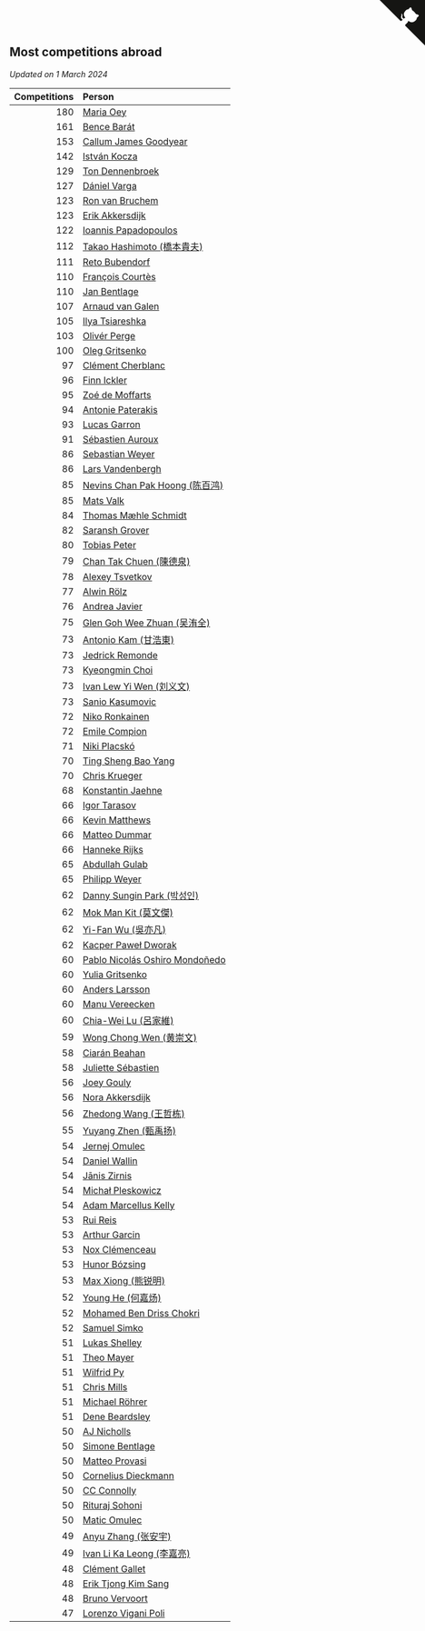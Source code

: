 ## Most competitions abroad

*Updated on  1 March 2024*

| Competitions | Person |
| ---: | :--- |
| 180 | [Maria Oey](https://www.worldcubeassociation.org/persons/2007OEYM01) |
| 161 | [Bence Barát](https://www.worldcubeassociation.org/persons/2008BARA01) |
| 153 | [Callum James Goodyear](https://www.worldcubeassociation.org/persons/2012GOOD02) |
| 142 | [István Kocza](https://www.worldcubeassociation.org/persons/2005KOCZ01) |
| 129 | [Ton Dennenbroek](https://www.worldcubeassociation.org/persons/2003DENN01) |
| 127 | [Dániel Varga](https://www.worldcubeassociation.org/persons/2008VARG01) |
| 123 | [Ron van Bruchem](https://www.worldcubeassociation.org/persons/2003BRUC01) |
| 123 | [Erik Akkersdijk](https://www.worldcubeassociation.org/persons/2005AKKE01) |
| 122 | [Ioannis Papadopoulos](https://www.worldcubeassociation.org/persons/2013PAPA01) |
| 112 | [Takao Hashimoto (橋本貴夫)](https://www.worldcubeassociation.org/persons/2007HASH01) |
| 111 | [Reto Bubendorf](https://www.worldcubeassociation.org/persons/2012BUBE01) |
| 110 | [François Courtès](https://www.worldcubeassociation.org/persons/2008COUR01) |
| 110 | [Jan Bentlage](https://www.worldcubeassociation.org/persons/2010BENT01) |
| 107 | [Arnaud van Galen](https://www.worldcubeassociation.org/persons/2006GALE01) |
| 105 | [Ilya Tsiareshka](https://www.worldcubeassociation.org/persons/2012TERE01) |
| 103 | [Olivér Perge](https://www.worldcubeassociation.org/persons/2007PERG01) |
| 100 | [Oleg Gritsenko](https://www.worldcubeassociation.org/persons/2011GRIT01) |
| 97 | [Clément Cherblanc](https://www.worldcubeassociation.org/persons/2014CHER05) |
| 96 | [Finn Ickler](https://www.worldcubeassociation.org/persons/2012ICKL01) |
| 95 | [Zoé de Moffarts](https://www.worldcubeassociation.org/persons/2010MOFF02) |
| 94 | [Antonie Paterakis](https://www.worldcubeassociation.org/persons/2012PATE01) |
| 93 | [Lucas Garron](https://www.worldcubeassociation.org/persons/2006GARR01) |
| 91 | [Sébastien Auroux](https://www.worldcubeassociation.org/persons/2008AURO01) |
| 86 | [Sebastian Weyer](https://www.worldcubeassociation.org/persons/2010WEYE02) |
| 86 | [Lars Vandenbergh](https://www.worldcubeassociation.org/persons/2003VAND01) |
| 85 | [Nevins Chan Pak Hoong (陈百鸿)](https://www.worldcubeassociation.org/persons/2010CHAN20) |
| 85 | [Mats Valk](https://www.worldcubeassociation.org/persons/2007VALK01) |
| 84 | [Thomas Mæhle Schmidt](https://www.worldcubeassociation.org/persons/2013SCHM02) |
| 82 | [Saransh Grover](https://www.worldcubeassociation.org/persons/2014GROV01) |
| 80 | [Tobias Peter](https://www.worldcubeassociation.org/persons/2014PETE03) |
| 79 | [Chan Tak Chuen (陳德泉)](https://www.worldcubeassociation.org/persons/2007CHUE01) |
| 78 | [Alexey Tsvetkov](https://www.worldcubeassociation.org/persons/2017TSVE02) |
| 77 | [Alwin Rölz](https://www.worldcubeassociation.org/persons/2016ROLZ01) |
| 76 | [Andrea Javier](https://www.worldcubeassociation.org/persons/2010JAVI01) |
| 75 | [Glen Goh Wee Zhuan (吴洧全)](https://www.worldcubeassociation.org/persons/2015ZHUA01) |
| 73 | [Antonio Kam (甘浩東)](https://www.worldcubeassociation.org/persons/2017TUNG13) |
| 73 | [Jedrick Remonde](https://www.worldcubeassociation.org/persons/2008REMO01) |
| 73 | [Kyeongmin Choi](https://www.worldcubeassociation.org/persons/2017CHOI07) |
| 73 | [Ivan Lew Yi Wen (刘义文)](https://www.worldcubeassociation.org/persons/2012WENI01) |
| 73 | [Sanio Kasumovic](https://www.worldcubeassociation.org/persons/2009KASU01) |
| 72 | [Niko Ronkainen](https://www.worldcubeassociation.org/persons/2010RONK01) |
| 72 | [Emile Compion](https://www.worldcubeassociation.org/persons/2007COMP01) |
| 71 | [Niki Placskó](https://www.worldcubeassociation.org/persons/2008PLAC01) |
| 70 | [Ting Sheng Bao Yang](https://www.worldcubeassociation.org/persons/2008BAOY01) |
| 70 | [Chris Krueger](https://www.worldcubeassociation.org/persons/2006KRUE01) |
| 68 | [Konstantin Jaehne](https://www.worldcubeassociation.org/persons/2015JAEH01) |
| 66 | [Igor Tarasov](https://www.worldcubeassociation.org/persons/2016TARA04) |
| 66 | [Kevin Matthews](https://www.worldcubeassociation.org/persons/2010MATT02) |
| 66 | [Matteo Dummar](https://www.worldcubeassociation.org/persons/2017DUMM01) |
| 66 | [Hanneke Rijks](https://www.worldcubeassociation.org/persons/2008RIJK01) |
| 65 | [Abdullah Gulab](https://www.worldcubeassociation.org/persons/2014GULA02) |
| 65 | [Philipp Weyer](https://www.worldcubeassociation.org/persons/2010WEYE01) |
| 62 | [Danny Sungin Park (박성인)](https://www.worldcubeassociation.org/persons/2015PARK13) |
| 62 | [Mok Man Kit (莫文傑)](https://www.worldcubeassociation.org/persons/2009KITM01) |
| 62 | [Yi-Fan Wu (吳亦凡)](https://www.worldcubeassociation.org/persons/2010WUIF01) |
| 62 | [Kacper Paweł Dworak](https://www.worldcubeassociation.org/persons/2020DWOR01) |
| 60 | [Pablo Nicolás Oshiro Mondoñedo](https://www.worldcubeassociation.org/persons/2010MOND01) |
| 60 | [Yulia Gritsenko](https://www.worldcubeassociation.org/persons/2012SIDO01) |
| 60 | [Anders Larsson](https://www.worldcubeassociation.org/persons/2003LARS01) |
| 60 | [Manu Vereecken](https://www.worldcubeassociation.org/persons/2010VERE01) |
| 60 | [Chia-Wei Lu (呂家維)](https://www.worldcubeassociation.org/persons/2007LUCH01) |
| 59 | [Wong Chong Wen (黄崇文)](https://www.worldcubeassociation.org/persons/2014WENW01) |
| 58 | [Ciarán Beahan](https://www.worldcubeassociation.org/persons/2012BEAH01) |
| 58 | [Juliette Sébastien](https://www.worldcubeassociation.org/persons/2014SEBA01) |
| 56 | [Joey Gouly](https://www.worldcubeassociation.org/persons/2007GOUL01) |
| 56 | [Nora Akkersdijk](https://www.worldcubeassociation.org/persons/2009CHRI03) |
| 56 | [Zhedong Wang (王哲栋)](https://www.worldcubeassociation.org/persons/2015WANG83) |
| 55 | [Yuyang Zhen (甄禹扬)](https://www.worldcubeassociation.org/persons/2013ZHEN11) |
| 54 | [Jernej Omulec](https://www.worldcubeassociation.org/persons/2010OMUL01) |
| 54 | [Daniel Wallin](https://www.worldcubeassociation.org/persons/2013WALL03) |
| 54 | [Jānis Zirnis](https://www.worldcubeassociation.org/persons/2013ZIRN01) |
| 54 | [Michał Pleskowicz](https://www.worldcubeassociation.org/persons/2009PLES01) |
| 54 | [Adam Marcellus Kelly](https://www.worldcubeassociation.org/persons/2016KELL10) |
| 53 | [Rui Reis](https://www.worldcubeassociation.org/persons/2015REIS02) |
| 53 | [Arthur Garcin](https://www.worldcubeassociation.org/persons/2014GARC27) |
| 53 | [Nox Clémenceau](https://www.worldcubeassociation.org/persons/2015CLEM03) |
| 53 | [Hunor Bózsing](https://www.worldcubeassociation.org/persons/2009BOZS01) |
| 53 | [Max Xiong (熊锐明)](https://www.worldcubeassociation.org/persons/2015XION03) |
| 52 | [Young He (何嘉炀)](https://www.worldcubeassociation.org/persons/2014HEYO01) |
| 52 | [Mohamed Ben Driss Chokri](https://www.worldcubeassociation.org/persons/2015CHOK01) |
| 52 | [Samuel Simko](https://www.worldcubeassociation.org/persons/2016SIMK01) |
| 51 | [Lukas Shelley](https://www.worldcubeassociation.org/persons/2016SHEL03) |
| 51 | [Theo Mayer](https://www.worldcubeassociation.org/persons/2012MAYE01) |
| 51 | [Wilfrid Py](https://www.worldcubeassociation.org/persons/2016PYWI01) |
| 51 | [Chris Mills](https://www.worldcubeassociation.org/persons/2014MILL04) |
| 51 | [Michael Röhrer](https://www.worldcubeassociation.org/persons/2009ROHR01) |
| 51 | [Dene Beardsley](https://www.worldcubeassociation.org/persons/2009BEAR01) |
| 50 | [AJ Nicholls](https://www.worldcubeassociation.org/persons/2015NICH04) |
| 50 | [Simone Bentlage](https://www.worldcubeassociation.org/persons/2014OHLE01) |
| 50 | [Matteo Provasi](https://www.worldcubeassociation.org/persons/2009PROV01) |
| 50 | [Cornelius Dieckmann](https://www.worldcubeassociation.org/persons/2009DIEC01) |
| 50 | [CC Connolly](https://www.worldcubeassociation.org/persons/2017CONN04) |
| 50 | [Rituraj Sohoni](https://www.worldcubeassociation.org/persons/2012SOHO01) |
| 50 | [Matic Omulec](https://www.worldcubeassociation.org/persons/2010OMUL02) |
| 49 | [Anyu Zhang (张安宇)](https://www.worldcubeassociation.org/persons/2012ZHAN08) |
| 49 | [Ivan Li Ka Leong (李嘉亮)](https://www.worldcubeassociation.org/persons/2015LEON02) |
| 48 | [Clément Gallet](https://www.worldcubeassociation.org/persons/2004GALL02) |
| 48 | [Erik Tjong Kim Sang](https://www.worldcubeassociation.org/persons/2018SANG01) |
| 48 | [Bruno Vervoort](https://www.worldcubeassociation.org/persons/2011VERV01) |
| 47 | [Lorenzo Vigani Poli](https://www.worldcubeassociation.org/persons/2007POLI01) |


<a href="https://github.com/jonatanklosko/wca_statistics" class="github-corner" aria-label="View source on Github"><svg width="80" height="80" viewBox="0 0 250 250" style="fill:#151513; color:#fff; position: absolute; top: 0; border: 0; right: 0;" aria-hidden="true"><path d="M0,0 L115,115 L130,115 L142,142 L250,250 L250,0 Z"></path><path d="M128.3,109.0 C113.8,99.7 119.0,89.6 119.0,89.6 C122.0,82.7 120.5,78.6 120.5,78.6 C119.2,72.0 123.4,76.3 123.4,76.3 C127.3,80.9 125.5,87.3 125.5,87.3 C122.9,97.6 130.6,101.9 134.4,103.2" fill="currentColor" style="transform-origin: 130px 106px;" class="octo-arm"></path><path d="M115.0,115.0 C114.9,115.1 118.7,116.5 119.8,115.4 L133.7,101.6 C136.9,99.2 139.9,98.4 142.2,98.6 C133.8,88.0 127.5,74.4 143.8,58.0 C148.5,53.4 154.0,51.2 159.7,51.0 C160.3,49.4 163.2,43.6 171.4,40.1 C171.4,40.1 176.1,42.5 178.8,56.2 C183.1,58.6 187.2,61.8 190.9,65.4 C194.5,69.0 197.7,73.2 200.1,77.6 C213.8,80.2 216.3,84.9 216.3,84.9 C212.7,93.1 206.9,96.0 205.4,96.6 C205.1,102.4 203.0,107.8 198.3,112.5 C181.9,128.9 168.3,122.5 157.7,114.1 C157.9,116.9 156.7,120.9 152.7,124.9 L141.0,136.5 C139.8,137.7 141.6,141.9 141.8,141.8 Z" fill="currentColor" class="octo-body"></path></svg></a><style>.github-corner:hover .octo-arm{animation:octocat-wave 560ms ease-in-out}@keyframes octocat-wave{0%,100%{transform:rotate(0)}20%,60%{transform:rotate(-25deg)}40%,80%{transform:rotate(10deg)}}@media (max-width:500px){.github-corner:hover .octo-arm{animation:none}.github-corner .octo-arm{animation:octocat-wave 560ms ease-in-out}}</style>
